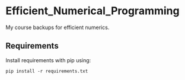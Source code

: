 # Efficient_Numerical_Programming
My course backups for efficient numerics.

## Requirements
Install requirements with pip using:
```
pip install -r requirements.txt
```
